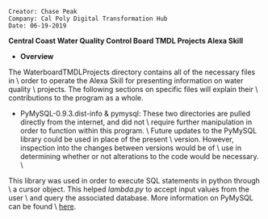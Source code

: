 ```
Creator: Chase Peak
Company: Cal Poly Digital Transformation Hub
Date: 06-19-2019
```

**Central Coast Water Quality Control Board TMDL Projects Alexa Skill**
- **Overview**

The WaterboardTMDLProjects directory contains all of the necessary files in \\
order to operate the Alexa Skill for presenting information on water quality \\
projects. The following sections on specific files will explain their \\
contributions to the program as a whole.

- PyMySQL-0.9.3.dist-info & pymysql:
These two directories are pulled directly from the internet, and did not \\
require further manipulation in order to function within this program. \\
Future updates to the PyMySQL library could be used in place of the present \\
version. However, inspection into the changes between versions would be of \\
use in determining whether or not alterations to the code would be necessary. \\

This library was used in order to execute SQL statements in python through \\
a cursor object. This helped *lambda.py* to accept input values from the user \\
and query the associated database. More information on PyMySQL can be found \\
[here](https://pymysql.readthedocs.io/en/latest/).
